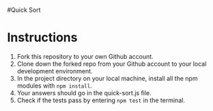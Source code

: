 #Quick Sort

# Instructions
1. Fork this repository to your own Github account.
2. Clone down the forked repo from your Github account to your local development environment.
3. In the project directory on your local machine, install all the npm modules with `npm install`.
4. Your answers should go in the quick-sort.js file.
5. Check if the tests pass by entering `npm test` in the terminal.